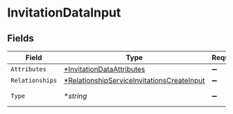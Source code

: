 # InvitationDataInput


## Fields

| Field                                                                                                          | Type                                                                                                           | Required                                                                                                       | Description                                                                                                    |
| -------------------------------------------------------------------------------------------------------------- | -------------------------------------------------------------------------------------------------------------- | -------------------------------------------------------------------------------------------------------------- | -------------------------------------------------------------------------------------------------------------- |
| `Attributes`                                                                                                   | [*InvitationDataAttributes](../../models/shared/invitationdataattributes.md)                                   | :heavy_minus_sign:                                                                                             | N/A                                                                                                            |
| `Relationships`                                                                                                | [*RelationshipServiceInvitationsCreateInput](../../models/shared/relationshipserviceinvitationscreateinput.md) | :heavy_minus_sign:                                                                                             | N/A                                                                                                            |
| `Type`                                                                                                         | **string*                                                                                                      | :heavy_minus_sign:                                                                                             | Resource type                                                                                                  |